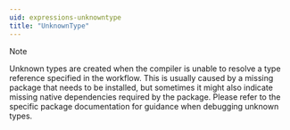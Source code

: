 ```yaml
---
uid: expressions-unknowntype
title: "UnknownType"
---
```


> [!Note]
> Unknown types are created when the compiler is unable to resolve a type reference specified in the workflow. This is usually caused by a missing package that needs to be installed, but sometimes it might also indicate missing native dependencies required by the package. Please refer to the specific package documentation for guidance when debugging unknown types.
